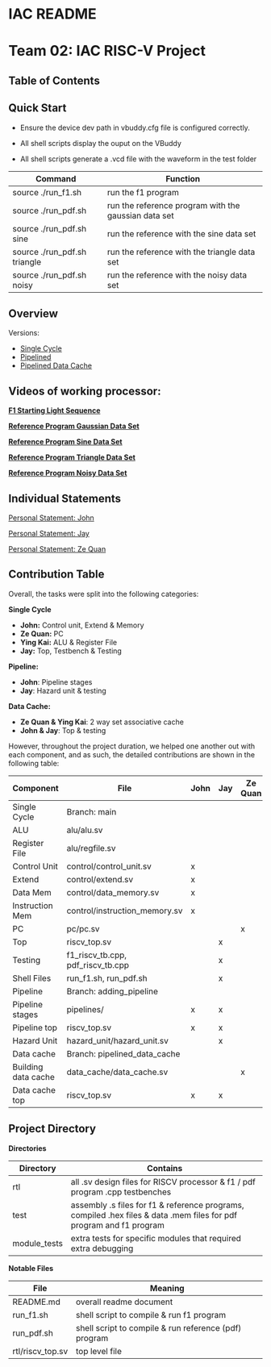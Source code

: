 # IAC README

# **Team 02: IAC RISC-V Project**

## Table of Contents

## Quick Start

- Ensure the device dev path in vbuddy.cfg file is configured correctly.

- All shell scripts display the ouput on the VBuddy

- All shell scripts generate a .vcd file with the waveform in the test folder

| Command                      | Function                                             |
| ---------------------------- | ---------------------------------------------------- |
| source ./run_f1.sh           | run the f1 program                                   |
| source ./run_pdf.sh          | run the reference program with the gaussian data set |
| source ./run_pdf.sh sine     | run the reference with the sine data set             |
| source ./run_pdf.sh triangle | run the reference with the triangle data set         |
| source ./run_pdf.sh noisy    | run the reference with the noisy data set            |

## Overview

Versions:

- [Single Cycle](https://github.com/johnyeocx/iac-project-team02/tree/main)
- [Pipelined](https://github.com/johnyeocx/iac-project-team02/tree/pipeline)
- [Pipelined Data Cache](https://github.com/johnyeocx/iac-project-team02/tree/pipelined_data_cache)

## Videos of working processor:

[**F1 Starting Light Sequence**](https://www.youtube.com/watch?v=ZEgYNSm-2rE)

[**Reference Program Gaussian Data Set**](https://www.youtube.com/watch?v=L19uE8GNIMg)

[**Reference Program Sine Data Set**](https://www.youtube.com/watch?v=gi-OaK2o7cQ)

[**Reference Program Triangle Data Set**](https://www.youtube.com/watch?v=-6ea5gQGjow)

[**Reference Program Noisy Data Set**](https://www.youtube.com/watch?v=wLEnNPWv9hE)

## Individual Statements

[Personal Statement: John](./statements/john_yeo.md)

[Personal Statement: Jay](./statements/Jay.md)

[Personal Statement: Ze Quan](./statements/ze_quan.md)

## Contribution Table

Overall, the tasks were split into the following categories:

**Single Cycle**

- **John:** Control unit, Extend & Memory
- **Ze Quan:** PC
- **Ying Kai:** ALU & Register File
- **Jay:** Top, Testbench & Testing

**Pipeline:**

- **John**: Pipeline stages
- **Jay**: Hazard unit & testing

**Data Cache:**

- **Ze Quan & Ying Kai**: 2 way set associative cache
- **John & Jay**: Top & testing

However, throughout the project duration, we helped one another out with each component, and as such, the detailed contributions are shown in the following table:

| Component           | File                              | John | Jay | Ze Quan | Ying Kai |
| ------------------- | --------------------------------- | ---- | --- | ------- | -------- |
| Single Cycle        | Branch: main                      |      |     |         |          |
| ALU                 | alu/alu.sv                        |      |     |         | x        |
| Register File       | alu/regfile.sv                    |      |     |         | x        |
| Control Unit        | control/control_unit.sv           | x    |     |         |          |
| Extend              | control/extend.sv                 | x    |     |         |          |
| Data Mem            | control/data_memory.sv            | x    |     |         |          |
| Instruction Mem     | control/instruction_memory.sv     | x    |     |         |          |
| PC                  | pc/pc.sv                          |      |     | x       |          |
| Top                 | riscv_top.sv                      |      | x   |         |          |
| Testing             | f1_riscv_tb.cpp, pdf_riscv_tb.cpp |      | x   |         |          |
| Shell Files         | run_f1.sh, run_pdf.sh             |      | x   |         |          |
| Pipeline            | Branch: adding_pipeline           |      |     |         |          |
| Pipeline stages     | pipelines/                        | x    | x   |         |          |
| Pipeline top        | riscv_top.sv                      | x    | x   |         |          |
| Hazard Unit         | hazard_unit/hazard_unit.sv        |      | x   |         |          |
| Data cache          | Branch: pipelined_data_cache      |      |     |         |          |
| Building data cache | data_cache/data_cache.sv          |      |     | x       | x        |
| Data cache top      | riscv_top.sv                      | x    | x   |         |          |

## **Project Directory**

**Directories**

| Directory    | Contains                                                                                                            |
| ------------ | ------------------------------------------------------------------------------------------------------------------- |
| rtl          | all .sv design files for RISCV processor & f1 / pdf program .cpp testbenches                                        |
| test         | assembly .s files for f1 & reference programs, compiled .hex files & data .mem files for pdf program and f1 program |
| module_tests | extra tests for specific modules that required extra debugging                                                      |

**Notable Files**

| File             | Meaning                                               |
| ---------------- | ----------------------------------------------------- |
| README.md        | overall readme document                               |
| run_f1.sh        | shell script to compile & run f1 program              |
| run_pdf.sh       | shell script to compile & run reference (pdf) program |
| rtl/riscv_top.sv | top level file                                        |
